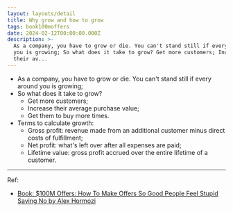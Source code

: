 ```yaml
---
layout: layouts/detail
title: Why grow and how to grow
tags: book100moffers
date: 2024-02-12T00:00:00.000Z
description: >-
  As a company, you have to grow or die. You can't stand still if every around
  you is growing; So what does it take to grow? Get more customers; Increase
  their av...
---
```

* As a company, you have to grow or die. You can't stand still if every around you is growing; 
* So what does it take to grow? 
  * Get more customers; 
  * Increase their average purchase value; 
  * Get them to buy more times. 
* Terms to calculate growth: 
  * Gross profit: revenue made from an additional customer minus direct costs of fulfillment; 
  * Net profit: what's left over after all expenses are paid; 
  * Lifetime value: gross profit accrued over the entire lifetime of a customer. 

---

Ref:
* <a href="https://www.amazon.com/100M-Offers-People-Stupid-Saying-ebook/dp/B099QVG1H8" target="_blank">Book: $100M Offers: How To Make Offers So Good People Feel Stupid Saying No by Alex Hormozi</a>
